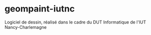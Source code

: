 # geompaint-iutnc
Logiciel de dessin, réalisé dans le cadre du DUT Informatique de l'IUT Nancy-Charlemagne
